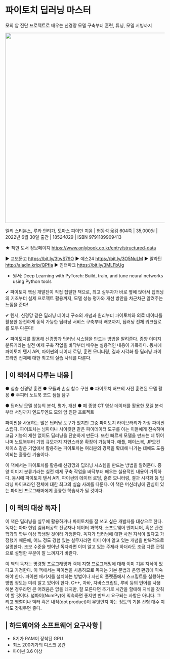 # 파이토치 딥러닝 마스터
모의 암 진단 프로젝트로 배우는 신경망 모델 구축부터 훈련, 튜닝, 모델 서빙까지
 
<image src="https://blog.kakaocdn.net/dn/0wqzK/btrFsfcJ9B4/VVF55rERg1ZkH6KTanfUp0/img.jpg" width=600px><br>

엘리 스티븐스, 루카 안티가, 토마스 피이만 지음 | 현동석 옮김
604쪽 | 35,000원 | 2022년 6월 30일 출간 | 185*240*29 | ISBN 9791189909413

★ 책만 도서 정보페이지 https://www.onlybook.co.kr/entry/structured-data

▶ 교보문고 https://bit.ly/3twS79O
▶ 예스24 https://bit.ly/3O5NuLM
▶ 알라딘 http://aladin.kr/p/QPfia
▶ 인터파크 https://bit.ly/3MLFbUg


* 원서: Deep Learning with PyTorch: Build, train, and tune neural networks using Python tools
 
 

 
✔ 파이토치 핵심 개발진이 직접 집필한 책으로, 최고 실무자가 바로 옆에 앉아서 딥러닝의 기초부터 실제 프로젝트 활용까지, 모델 성능 평가와 개선 방안을 차근차근 알려주는 느낌을 준다! 

✔ 텐서, 신경망 같은 딥러닝 데이터 구조의 개념과 원리부터 파이토치와 의료 데이터를 활용한 완전하게 동작 가능한 딥러닝 서비스 구축부터 배포까지, 딥러닝 전체 워크플로를 모두 다룬다!

✔ 파이토치를 활용해 신경망과 딥러닝 시스템을 만드는 방법을 알려준다. 종양 이미지 분류기라는 실전 예제 구축 작업을 바닥부터 배우는 실용적인 내용이 가득하다. 동시에 파이토치 텐서 API, 파이썬의 데이터 로딩, 훈련 모니터링, 결과 시각화 등 딥러닝 파이프라인 전체에 대한 최고의 실습 사례를 다룬다. 

 
## | 이 책에서 다루는 내용 | 
● 심층 신경망 훈련
●  모듈과 손실 함수 구현
●  파이토치 허브의 사전 훈련된 모델 활용
●  주피터 노트북 코드 샘플 탐구

●  딥러닝 모델 성능의 분석, 평가, 개선 
●  폐 종양 CT 영상 데이터를 활용한 모델 분석부터 서빙까지 엔드투엔드 모의 암 진단 프로젝트

파이썬을 사용하는 많은 딥러닝 도구가 있지만 그중 파이토치 라이브러리가 가장 파이썬스럽다.
파이토치는 넘파이나 사이킷런 같은 파이데이터 도구를 아는 이들에게 친숙하며 고급 기능의 제한 없이도 딥러닝을 단순하게 만든다.
또한 빠르게 모델을 만드는 데 뛰어나며 노트북부터 기업 규모까지 자연스러운 확장이 가능하다.
애플, 페이스북, JP모건 체이스 같은 기업에서 활용하는 파이토치는 여러분의 경력을 확대해 나가는 데에도 도움이되는 훌륭한 기술이다.

이 책에서는 파이토치를 활용해 신경망과 딥러닝 시스템을 만드는 방법을 알려준다. 
종양 이미지 분류기라는 실전 예제 구축 작업을 바닥부터 배우는 실용적인 내용이 가득하다. 
동시에 파이토치 텐서 API, 파이썬의 데이터 로딩, 훈련 모니터링, 결과 시각화 등 딥러닝 파이프라인 전체에 대한 최고의 실습 사례를 다룬다. 
이 책은 머신러닝에 관심이 있는 파이썬 프로그래머에게 훌륭한 학습서가 될 것이다.

## | 이 책의 대상 독자 | 
이 책은 딥러닝을 실무에 활용하거나 파이토치를 잘 쓰고 싶은 개발자를 대상으로 한다. 독자는 아마 현업 컴퓨터공학 전공자나 데이터 과학자, 소프트웨어 엔지니어, 혹은 관련 학과의 학부 이상 학생일 것이라 가정한다. 독자가 딥러닝에 대한 사전 지식이 없다고 가정했기 때문에, 어느 정도 경험 있는 실무자라면 이미 이미 알고 있는 개념을 반복적으로 설명한다. 초보 수준을 벗어난 독자라면 이미 알고 있는 주제라 하더라도 조금 다른 관점으로 설명한 부분이 잘 느껴지기 바란다.

이 책의 독자는 명령형 프로그래밍과 객체 지향 프로그래밍에 대해 이미 기본 지식이 있다고 가정한다. 이 책에서는 파이썬을 사용하므로 독자는 기본 문법과 운영 환경에 익숙해야 한다. 파이썬 패키지를 설치하는 방법이나 자신의 플랫폼에서 스크립트를 실행하는 방법 정도는 미리 알고 있어야 한다. C++, 자바, 자바스크립트, 루비 등의 언어를 사용해본 경우라면 큰 어려움은 없을 테지만, 잘 모른다면 추가로 시간을 할애해 지식을 갖춰야 할 것이다. 넘파이(NumPy)에 익숙하면 좋지만 반드시 요구되는 사항은 아니다. 그리고 행렬이나 벡터 혹은 내적(dot product)이 무엇인지 아는 정도의 기본 선형 대수 지식도 갖춰두면 좋다.

## | 하드웨어와 소프트웨어 요구사항 |
- 8기가 RAM이 장착된 GPU
- 최소 200기가의 디스크 공간
- 파이썬 3.6 이상
